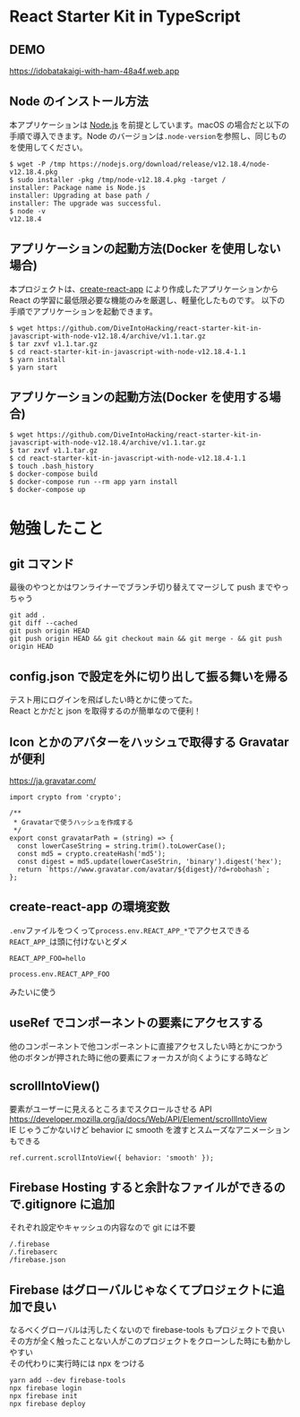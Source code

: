 # React Starter Kit in TypeScript

## DEMO

https://idobatakaigi-with-ham-48a4f.web.app

## Node のインストール方法

本アプリケーションは [Node.js](https://nodejs.org/) を前提としています。macOS の場合だと以下の手順で導入できます。Node のバージョンは`.node-version`を参照し、同じものを使用してください。

    $ wget -P /tmp https://nodejs.org/download/release/v12.18.4/node-v12.18.4.pkg
    $ sudo installer -pkg /tmp/node-v12.18.4.pkg -target /
    installer: Package name is Node.js
    installer: Upgrading at base path /
    installer: The upgrade was successful.
    $ node -v
    v12.18.4

## アプリケーションの起動方法(Docker を使用しない場合)

本プロジェクトは、[create-react-app](https://reactjs.org/docs/create-a-new-react-app.html) により作成したアプリケーションから React の学習に最低限必要な機能のみを厳選し、軽量化したものです。
以下の手順でアプリケーションを起動できます。

    $ wget https://github.com/DiveIntoHacking/react-starter-kit-in-javascript-with-node-v12.18.4/archive/v1.1.tar.gz
    $ tar zxvf v1.1.tar.gz
    $ cd react-starter-kit-in-javascript-with-node-v12.18.4-1.1
    $ yarn install
    $ yarn start

## アプリケーションの起動方法(Docker を使用する場合)

    $ wget https://github.com/DiveIntoHacking/react-starter-kit-in-javascript-with-node-v12.18.4/archive/v1.1.tar.gz
    $ tar zxvf v1.1.tar.gz
    $ cd react-starter-kit-in-javascript-with-node-v12.18.4-1.1
    $ touch .bash_history
    $ docker-compose build
    $ docker-compose run --rm app yarn install
    $ docker-compose up

# 勉強したこと

## git コマンド

最後のやつとかはワンライナーでブランチ切り替えてマージして push までやっちゃう

```
git add .
git diff --cached
git push origin HEAD
git push origin HEAD && git checkout main && git merge - && git push origin HEAD
```

## config.json で設定を外に切り出して振る舞いを帰る

テスト用にログインを飛ばしたい時とかに使ってた。  
React とかだと json を取得するのが簡単なので便利！

## Icon とかのアバターをハッシュで取得する Gravatar が便利

https://ja.gravatar.com/

```
import crypto from 'crypto';

/**
 * Gravatarで使うハッシュを作成する
 */
export const gravatarPath = (string) => {
  const lowerCaseString = string.trim().toLowerCase();
  const md5 = crypto.createHash('md5');
  const digest = md5.update(lowerCaseStrin, 'binary').digest('hex');
  return `https://www.gravatar.com/avatar/${digest}/?d=robohash`;
};
```

## create-react-app の環境変数

`.env`ファイルをつくって`process.env.REACT_APP_*`でアクセスできる  
`REACT_APP_`は頭に付けないとダメ

```
REACT_APP_FOO=hello
```

```
process.env.REACT_APP_FOO
```

みたいに使う

## useRef でコンポーネントの要素にアクセスする

他のコンポーネントで他コンポーネントに直接アクセスしたい時とかにつかう  
他のボタンが押された時に他の要素にフォーカスが向くようにする時など

## scrollIntoView()

要素がユーザーに見えるところまでスクロールさせる API  
https://developer.mozilla.org/ja/docs/Web/API/Element/scrollIntoView  
IE じゃうごかないけど behavior に smooth を渡すとスムーズなアニメーションもできる

```
ref.current.scrollIntoView({ behavior: 'smooth' });
```

## Firebase Hosting すると余計なファイルができるので.gitignore に追加

それぞれ設定やキャッシュの内容なので git には不要

```
/.firebase
/.firebaserc
/firebase.json
```

## Firebase はグローバルじゃなくてプロジェクトに追加で良い

なるべくグローバルは汚したくないので firebase-tools もプロジェクトで良い  
その方が全く触ったことない人がこのプロジェクトをクローンした時にも動かしやすい  
その代わりに実行時には npx をつける

```
yarn add --dev firebase-tools
npx firebase login
npx firebase init
npx firebase deploy
```
